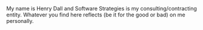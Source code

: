 My name is Henry Dall and Software Strategies is my consulting/contracting entity.  Whatever you find here reflects (be it for the good or bad) on me personally.
